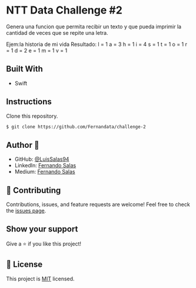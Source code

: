 # NTT Data Challenge #2
Genera una funcion que permita recibir un texto y que pueda imprimir la cantidad de veces que se repite una letra.

Ejem:la historia de mi vida
Resultado:
l = 1
a = 3
h = 1
i = 4
s = 1
t = 1
o = 1
r = 1
d = 2
e = 1
m = 1
v = 1
    
## Built With

- Swift

## Instructions

Clone this repository.
```bash
$ git clone https://github.com/Fernandata/challenge-2
```

## Author 👤

- GitHub: [@LuisSalas94](https://github.com/LuisSalas94)
- LinkedIn: [Fernando Salas](https://www.linkedin.com/in/luisfernandosalasgave/)
- Medium: [Fernando Salas](https://medium.com/@luisfernandosalasg)

## 🤝 Contributing

Contributions, issues, and feature requests are welcome!
Feel free to check the [issues page](../../issues/).


## Show your support

Give a ⭐️ if you like this project!

## 📝 License

This project is [MIT](./MIT.md) licensed.

